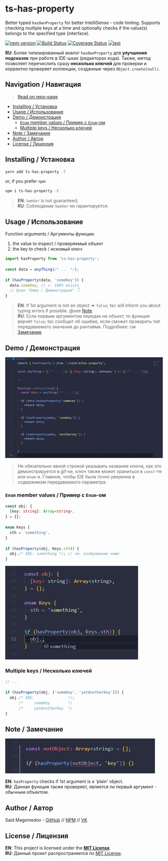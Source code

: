 # ts-has-property

Better typed `hasOwnProperty` for better IntelliSense - code hinting. Supports checking multiple keys at a time and optionally checks if the value(s) belongs to the specified type (interface).

[![npm version](https://badge.fury.io/js/ts-has-property.svg)](https://badge.fury.io/js/ts-has-property)
[![Build Status](https://travis-ci.com/said-m/ts-has-property.svg?branch=master)](https://travis-ci.com/said-m/ts-has-property)
[![Coverage Status](https://coveralls.io/repos/github/said-m/ts-has-property/badge.svg?branch=master)](https://coveralls.io/github/said-m/ts-has-property?branch=master)
[![jest](https://jestjs.io/img/jest-badge.svg)](https://github.com/facebook/jest)

**RU**: Более типизированный аналог `hasOwnProperty` для **улучшения подсказок** при работе в IDE-шках (редакторах кода). Также, метод позволяет перечислить сразу **несколько ключей** для проверки и корректно проверяет коллекции, созданные через `Object.create(null)`.

## Navigation / Навигация

> [Read on repo-page](./README.md)

* [Installing / Установка](#Installing--Установка)
* [Usage / Использование](#Usage--Использование)
* [Demo / Демонстрация](#Demo--Демонстрация)
  * [`Enum` member values / Пример с `Enum`-ом](#Enum-member-values--Пример-с-Enum-ом)
  * [Multiple keys / Несколько ключей](#Multiple-keys--Несколько-ключей)
* [Note / Замечание](#Note--Замечание)
* [Author / Автор](#Author--Автор)
* [License / Лицензия](#License--Лицензия)

## Installing / Установка

```bash
yarn add ts-has-property -T
```
or, if you prefer `npm`:
```bash
npm i ts-has-property -E
```

> **EN**: `SemVer` is not guaranteed; \
> **RU**: Соблюдение `SemVer` не гарантируется.

## Usage / Использование

Function arguments / Аргументы функции:
1. the value to inspect / проверяемый объект
2. the key to check / искомый ключ

```ts
import hasProperty from 'ts-has-property';

const data = anyThing(/* ... */);

if (hasProperty(data, 'someKey')) {
  data.someKey; // <- 100% exists
  // @see "Demo / Демонстрация" 👇
}
```

> **EN**: If 1st argument is not an object => `false`; tsc will inform you about typing errors if possible. @see [Note](#note--замечание). \
> **RU**: Если первым аргументом передан не объект, то функция вернёт `false`; tsc сообщит об ошибке, если сможет проверить тип передаваемого значения до рантайма. Подробнее: см. [Замечание](#note--замечание).

## Demo / Демонстрация

![После проверки стандартным `Object.hasOwnProperty`, VSCode не предлагает проверенного ключа, а после проверки при помощи `hasProperty` ключ в подсказках предлагается](assets/demo.gif)

> Не обязательно явной строкой указывать название ключа, как это демонстрируется в gif-ке, ключ также может храниться в `const`-те или `enum`-е. Главное, чтобы IDE была точно уверенна в содержимом передаваемого параметра.

### `Enum` member values / Пример с `Enum`-ом

```ts
const obj: {
  [key: string]: Array<string>,
} = {};

enum Keys {
  sth = 'something',
}

if (hasProperty(obj, Keys.sth)) {
  obj./* IDE: something */; // см. изображение ниже
}
```

![Названия ключа из `enum`-а](assets/demo-enum.png)

### Multiple keys / Несколько ключей

```ts
// ...

if (hasProperty(obj, ['someKey', 'yetAnotherKey'])) {
  obj./* IDE:               */;
      /*     someKey        */
      /*     yetAnotherKey  */
}
```

## Note / Замечание

![Не объект первым аргументом - ts-ошибка](assets/demo-not-object.png)

**EN**: `hasProperty` checks if 1st argument is a 'plain' object. \
**RU**: Данная функция также проверяет, является ли первый аргумент - обычным объектом.

## Author / Автор

Said Magomedov - [GitHub][github] // [NPM][npm] // [VK][vk]

## License / Лицензия

**EN**: This project is licensed under the [**MIT License**](LICENSE). \
**RU**: Данный проект распространяется по [MIT License](LICENSE).


[github]: https://github.com/said-m
[npm]: https://www.npmjs.com/~said-m
[vk]: https://vk.com/id266788473
